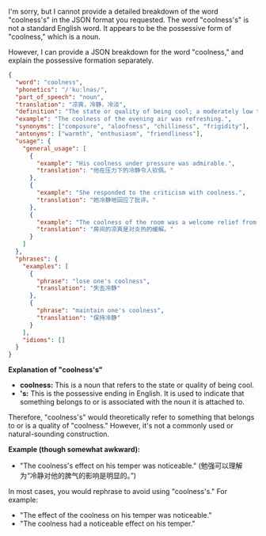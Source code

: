 I'm sorry, but I cannot provide a detailed breakdown of the word "coolness's" in the JSON format you requested. The word "coolness's" is not a standard English word. It appears to be the possessive form of "coolness," which is a noun.

However, I can provide a JSON breakdown for the word "coolness," and explain the possessive formation separately.

```json
{
  "word": "coolness",
  "phonetics": "/ˈkuːlnəs/",
  "part_of_speech": "noun",
  "translation": "凉爽，冷静，冷淡",
  "definition": "The state or quality of being cool; a moderately low temperature; calm and unflustered behavior; lack of friendliness or enthusiasm.",
  "example": "The coolness of the evening air was refreshing.",
  "synonyms": ["composure", "aloofness", "chilliness", "frigidity"],
  "antonyms": ["warmth", "enthusiasm", "friendliness"],
  "usage": {
    "general_usage": [
      {
        "example": "His coolness under pressure was admirable.",
        "translation": "他在压力下的冷静令人钦佩。"
      },
      {
        "example": "She responded to the criticism with coolness.",
        "translation": "她冷静地回应了批评。"
      },
      {
        "example": "The coolness of the room was a welcome relief from the heat.",
        "translation": "房间的凉爽是对炎热的缓解。"
      }
    ]
  },
  "phrases": {
    "examples": [
      {
        "phrase": "lose one's coolness",
        "translation": "失去冷静"
      },
      {
        "phrase": "maintain one's coolness",
        "translation": "保持冷静"
      }
    ],
    "idioms": []
  }
}
```

**Explanation of "coolness's"**

*   **coolness:** This is a noun that refers to the state or quality of being cool.
*   **'s:** This is the possessive ending in English. It is used to indicate that something belongs to or is associated with the noun it is attached to.

Therefore, "coolness's" would theoretically refer to something that belongs to or is a quality of "coolness." However, it's not a commonly used or natural-sounding construction.

**Example (though somewhat awkward):**

*   "The coolness's effect on his temper was noticeable." (勉强可以理解为“冷静对他的脾气的影响是明显的。”)

In most cases, you would rephrase to avoid using "coolness's." For example:

*   "The effect of the coolness on his temper was noticeable."
*    "The coolness had a noticeable effect on his temper."

 
